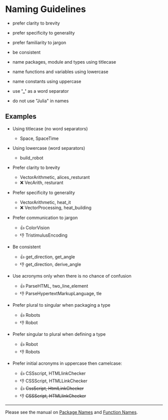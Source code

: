 
# Naming Guidelines

- prefer clarity to brevity   

- prefer specificity to generality    

- prefer familiarity to jargon   

- be consistent

- name packages, module and types using titlecase  

- name functions and variables using lowercase  

- name constants using uppercase  

- use __'\_'__ as a word separator

- do not use "Julia" in names

## Examples

- Using titlecase (no word separators)
  - Space, SpaceTime

- Using lowercase (word separators)
  - build_robot
  
- Prefer clarity to brevity  
  - VectorArithmetic, alices_resturant
  - :x: VecArith, resturant
  
- Prefer specificity to generality  
  - VectorArithmetic, heat_it
  - :x:  VectorProcessing, heat_building

- Prefer communication to jargon  
  - :thumbsup: ColorVision
  - :thumbsdown:  TristimulusEncoding

- Be consistent
  - :thumbsup: get_direction, get_angle
  - :thumbsdown: get_direction, derive_angle
  
- Use acronyms only when there is no chance of confusion
  - :thumbsup: ParseHTML, two_line_element
  - :thumbsdown:  ParseHypertextMarkupLanguage, tle

- Prefer plural to singular when packaging a type
  - :thumbsup: Robots
  - :thumbsdown:  Robot

- Prefer singular to plural when defining a type
  - :thumbsup: Robot
  - :thumbsdown:  Robots

- Prefer initial acronyms in uppercase then camelcase:
  - :thumbsup: CSSscript, HTMLlinkChecker
  - :thumbsdown:  CSSScript, HTMLLinkChecker
  - :thumbsup: ~~CssScript, HtmlLinkChecker~~
  - :thumbsdown:  ~~CSSScript, HTMLlinkChecker~~


------  
    
Please see the manual on [Package Names](http://docs.julialang.org/en/latest/manual/packages/#guidelines-for-naming-a-package)
and [Function Names](http://docs.julialang.org/en/latest/manual/style-guide/#use-naming-conventions-consistent-with-julia-s-base).
